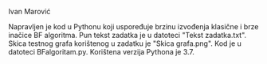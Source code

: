 Ivan Marović

Napravljen je kod u Pythonu koji uspoređuje brzinu izvođenja klasične i brze inačice BF algoritma. Pun tekst zadatka je u datoteci "Tekst zadatka.txt". Skica testnog grafa korištenog u zadatku je "Skica grafa.png". Kod je u datoteci BFalgoritam.py. Korištena verzija Pythona je 3.7. 